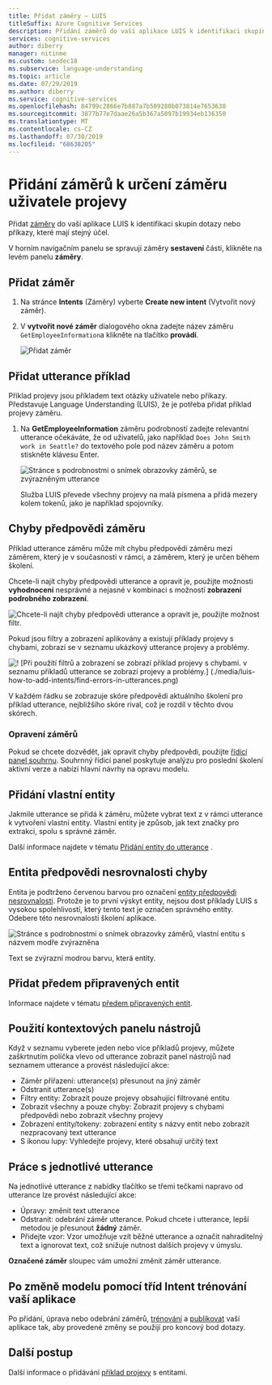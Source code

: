 ```yaml
---
title: Přidat záměry – LUIS
titleSuffix: Azure Cognitive Services
description: Přidání záměrů do vaší aplikace LUIS k identifikaci skupin dotazy nebo příkazy, které mají stejné záměry.
services: cognitive-services
author: diberry
manager: nitinme
ms.custom: seodec18
ms.subservice: language-understanding
ms.topic: article
ms.date: 07/29/2019
ms.author: diberry
ms.service: cognitive-services
ms.openlocfilehash: 84799c2866e7b887a7b509280b073814e7653638
ms.sourcegitcommit: 3877b77e7daae26a5b367a5097b19934eb136350
ms.translationtype: MT
ms.contentlocale: cs-CZ
ms.lasthandoff: 07/30/2019
ms.locfileid: "68638205"
---
```

# <a name="add-intents-to-determine-user-intention-of-utterances"></a>Přidání záměrů k určení záměru uživatele projevy

Přidat [záměry](luis-concept-intent.md) do vaší aplikace LUIS k identifikaci skupin dotazy nebo příkazy, které mají stejný účel. 

V horním navigačním panelu se spravují záměry **sestavení** části, klikněte na levém panelu **záměry**. 

## <a name="add-intent"></a>Přidat záměr

1. Na stránce **Intents** (Záměry) vyberte **Create new intent** (Vytvořit nový záměr).

1. V **vytvořit nové záměr** dialogového okna zadejte název záměru `GetEmployeeInformation`a klikněte na tlačítko **provádí**.

    ![Přidat záměr](./media/luis-how-to-add-intents/Addintent-dialogbox.png)

## <a name="add-an-example-utterance"></a>Přidat utterance příklad

Příklad projevy jsou příkladem text otázky uživatele nebo příkazy. Představuje Language Understanding (LUIS), že je potřeba přidat příklad projevy záměru.

1. Na **GetEmployeeInformation** záměru podrobností zadejte relevantní utterance očekáváte, že od uživatelů, jako například `Does John Smith work in Seattle?` do textového pole pod název záměru a potom stiskněte klávesu Enter.
 
    ![Stránce s podrobnostmi o snímek obrazovky záměrů, se zvýrazněným utterance](./media/luis-how-to-add-intents/add-new-utterance-to-intent.png) 

    Služba LUIS převede všechny projevy na malá písmena a přidá mezery kolem tokenů, jako je například spojovníky.

<a name="#intent-prediction-discrepancy-errors"></a>

## <a name="intent-prediction-errors"></a>Chyby předpovědi záměru 

Příklad utterance záměru může mít chybu předpovědi záměru mezi záměrem, který je v současnosti v rámci, a záměrem, který je určen během školení. 

Chcete-li najít chyby předpovědi utterance a opravit je, použijte možnosti **vyhodnocení** nesprávné a nejasné v kombinaci s možností **zobrazení** **podrobného zobrazení**. 

![Chcete-li najít chyby předpovědi utterance a opravit je, použijte možnost filtr.](./media/luis-how-to-add-intents/find-intent-prediction-errors.png)

Pokud jsou filtry a zobrazení aplikovány a existují příklady projevy s chybami, zobrazí se v seznamu ukázkový utterance projevy a problémy.

![! [Při použití filtrů a zobrazení se zobrazí příklad projevy s chybami. v seznamu příkladů utterance se zobrazí projevy a problémy.] (./media/luis-how-to-add-intents/find-errors-in-utterances.png)](./media/luis-how-to-add-intents/find-errors-in-utterances.png#lightbox)

V každém řádku se zobrazuje skóre předpovědi aktuálního školení pro příklad utterance, nejbližšího skóre rival, což je rozdíl v těchto dvou skórech. 

### <a name="fixing-intents"></a>Opravení záměrů

Pokud se chcete dozvědět, jak opravit chyby předpovědi, použijte [řídicí panel souhrnu](luis-how-to-use-dashboard.md). Souhrnný řídicí panel poskytuje analýzu pro poslední školení aktivní verze a nabízí hlavní návrhy na opravu modelu.  

## <a name="add-a-custom-entity"></a>Přidání vlastní entity

Jakmile utterance se přidá k záměru, můžete vybrat text z v rámci utterance k vytvoření vlastní entity. Vlastní entity je způsob, jak text značky pro extrakci, spolu s správné záměr. 

Další informace najdete v tématu [Přidání entity do utterance](luis-how-to-add-example-utterances.md) .

## <a name="entity-prediction-discrepancy-errors"></a>Entita předpovědi nesrovnalosti chyby 

Entita je podtrženo červenou barvou pro označení [entity předpovědi nesrovnalosti](luis-how-to-add-example-utterances.md#entity-status-predictions). Protože je to první výskyt entity, nejsou dost příklady LUIS s vysokou spolehlivostí, který tento text je označen správného entity. Odebere této nesrovnalosti školení aplikace. 

![Stránce s podrobnostmi o snímek obrazovky záměrů, vlastní entitu s názvem modře zvýrazněna](./media/luis-how-to-add-intents/create-custom-entity-name-blue-highlight.png) 

Text se zvýrazní modrou barvu, která entity.  

## <a name="add-a-prebuilt-entity"></a>Přidat předem připravených entit

Informace najdete v tématu [předem připravených entit](luis-how-to-add-entities.md#add-a-prebuilt-entity-to-your-app).

## <a name="using-the-contextual-toolbar"></a>Použití kontextových panelu nástrojů

Když v seznamu vyberete jeden nebo více příkladů projevy, můžete zaškrtnutím políčka vlevo od utterance zobrazit panel nástrojů nad seznamem utterance a provést následující akce:

* Záměr přiřazení: utterance(s) přesunout na jiný záměr
* Odstranit utterance(s)
* Filtry entity: Zobrazit pouze projevy obsahující filtrované entitu
* Zobrazit všechny a pouze chyby: Zobrazit projevy s chybami předpovědi nebo zobrazit všechny projevy
* Zobrazení entity/tokeny: zobrazení entity s názvy entit nebo zobrazit nezpracovaný text utterance
* S ikonou lupy: Vyhledejte projevy, které obsahují určitý text

## <a name="working-with-an-individual-utterance"></a>Práce s jednotlivé utterance

Na jednotlivé utterance z nabídky tlačítko se třemi tečkami napravo od utterance lze provést následující akce:

* Úpravy: změnit text utterance
* Odstranit: odebrání záměr utterance. Pokud chcete i utterance, lepší metodou je přesunout **žádný** záměr. 
* Přidejte vzor: Vzor umožňuje vzít běžné utterance a označit nahraditelný text a ignorovat text, což snižuje nutnost dalších projevy v úmyslu. 

**Označené záměr** sloupec vám umožní změnit záměr utterance.

## <a name="train-your-app-after-changing-model-with-intents"></a>Po změně modelu pomocí tříd Intent trénování vaší aplikace

Po přidání, úprava nebo odebrání záměrů, [trénování](luis-how-to-train.md) a [publikovat](luis-how-to-publish-app.md) vaší aplikace tak, aby provedené změny se použijí pro koncový bod dotazy. 

## <a name="next-steps"></a>Další postup

Další informace o přidávání [příklad projevy](luis-how-to-add-example-utterances.md) s entitami. 
